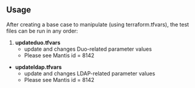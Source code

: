 Usage
-----------
After creating a base case to manipulate (using terraform.tfvars), the test files can be run in any order:
1. **updateduo.tfvars**
   * update and changes Duo-related parameter values
   * Please see Mantis id = 8142

* **updateldap.tfvars**
   * update and changes LDAP-related parameter values
   * Please see Mantis id = 8142
